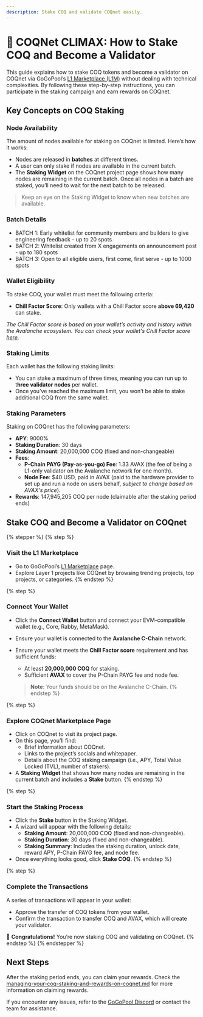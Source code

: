 ```yaml
---
description: Stake COQ and validate COQnet easily.
---
```


# 🥩 COQNet CLIMAX: How to Stake COQ and Become a Validator

This guide explains how to stake COQ tokens and become a validator on COQnet via GoGoPool’s [L1 Marketplace (L1M)](https://l1s.gogopool.com/marketplace) without dealing with technical complexities. By following these step-by-step instructions, you can participate in the staking campaign and earn rewards on COQnet.

## Key Concepts on COQ Staking

### Node Availability

The amount of nodes available for staking on COQnet is limited. Here’s how it works:

* Nodes are released in **batches** at different times.
* A user can only stake if nodes are available in the current batch.
* The **Staking Widget** on the COQnet project page shows how many nodes are remaining in the current batch. Once all nodes in a batch are staked, you’ll need to wait for the next batch to be released.

> Keep an eye on the Staking Widget to know when new batches are available.

### Batch Details

* BATCH 1: Early whitelist for community members and builders to give engineering feedback - up to 20 spots
* BATCH 2: Whitelist created from X engagements on announcement post - up to 180 spots
* BATCH 3: Open to all eligible users, first come, first serve - up to 1000 spots

### Wallet Eligibility

To stake COQ, your wallet must meet the following criteria:

* **Chill Factor Score**: Only wallets with a Chill Factor score **above 69,420** can stake.

_The Chill Factor score is based on your wallet’s activity and history within the Avalanche ecosystem. You can check your wallet's Chill Factor score_ [_here_](https://frostymetrics.com/chill_factor)_._

### Staking Limits

Each wallet has the following staking limits:

* You can stake a maximum of three times, meaning you can run up to t**hree validator nodes** per wallet.
* Once you’ve reached the maximum limit, you won’t be able to stake additional COQ from the same wallet.

### Staking Parameters

Staking on COQnet has the following parameters:

* **APY**: 9000%
* **Staking Duration**: 30 days
* **Staking Amount**: 20,000,000 COQ (fixed and non-changeable)
* **Fees**:
  * **P-Chain PAYG (Pay-as-you-go) Fee**: 1.33 AVAX (the fee of being a L1-only validator on the Avalanche network for one month).
  * **Node Fee**: $40 USD, paid in AVAX (paid to the hardware provider to set up and run a node on users behalf, _subject to change based on AVAX's price_).
* **Rewards**: 147,945,205 COQ per node (claimable after the staking period ends)

## Stake COQ and Become a Validator on COQnet

{% stepper %}
{% step %}
### Visit the L1 Marketplace

* Go to GoGoPool’s [L1 Marketplace](https://l1s.gogopool.com/marketplace) page.
* Explore Layer 1 projects like COQnet by browsing trending projects, top projects, or categories.
{% endstep %}

{% step %}
### Connect Your Wallet

* Click the **Connect Wallet** button and connect your EVM-compatible wallet (e.g., Core, Rabby, MetaMask).
* Ensure your wallet is connected to the **Avalanche C-Chain** network.
*   Ensure your wallet meets the **Chill Factor score** requirement and has sufficient funds:

    * At least **20,000,000 COQ** for staking.
    * Sufficient **AVAX** to cover the P-Chain PAYG fee and node fee.

    > **Note**: Your funds should be on the Avalanche C-Chain.
{% endstep %}

{% step %}
### Explore COQnet Marketplace Page

* Click on COQnet to visit its project page.
* On this page, you’ll find:
  * Brief information about COQnet.
  * Links to the project’s socials and whitepaper.
  * Details about the COQ staking campaign (i.e., APY, Total Value Locked (TVL), number of stakers).
* A **Staking Widget** that shows how many nodes are remaining in the current batch and includes a **Stake** button.
{% endstep %}

{% step %}
### Start the Staking Process

* Click the **Stake** button in the Staking Widget.
* A wizard will appear with the following details:
  * **Staking Amount**: 20,000,000 COQ (fixed and non-changeable).
  * **Staking Duration**: 30 days (fixed and non-changeable).
  * **Staking Summary**: Includes the staking duration, unlock date, reward APY, P-Chain PAYG fee, and node fee.
* Once everything looks good, click **Stake COQ**.
{% endstep %}

{% step %}
### Complete the Transactions

A series of transactions will appear in your wallet:

* Approve the transfer of COQ tokens from your wallet.
* Confirm the transaction to transfer COQ and AVAX, which will create your validator.

🎉 **Congratulations!** You’re now staking COQ and validating on COQnet.
{% endstep %}
{% endstepper %}

## Next Steps

After the staking period ends, you can claim your rewards. Check the [managing-your-coq-staking-and-rewards-on-coqnet.md](managing-your-coq-staking-and-rewards-on-coqnet.md "mention") for more information on claiming rewards.

If you encounter any issues, refer to the [GoGoPool Discord](https://discord.gogopool.com/) or contact the team for assistance.
